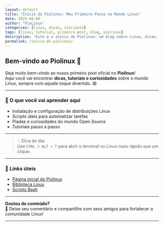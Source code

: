 ```yaml
---
layout: default
title: "Início do Piolinux: Meu Primeiro Passo no Mundo Linux"
date: 2025-08-09
author: "PioLinux"
categories: [linux, dicas, iniciante]
tags: [linux, tutorial, primeiro-post, blog, piolinux]
description: "Este é o início do Piolinux: um blog sobre Linux, dicas, tutoriais e curiosidades com um toque divertido. Bem-vindo(a) à minha jornada técnica!"
permalink: /inicio-do-piolinux/
---
```



## Bem-vindo ao Piolinux 🚀

Seja muito bem-vindo ao nosso primeiro post oficial no **Piolinux**!  
Aqui você vai encontrar **dicas, tutoriais e curiosidades** sobre o mundo Linux, sempre com aquele toque divertido. 😄  

---

### 📌 O que você vai aprender aqui
- Instalação e configuração de distribuições Linux
- Scripts úteis para automatizar tarefas
- Piadas e curiosidades do mundo Open Source
- Tutoriais passo a passo

---

> 💡 Dica do dia:  
> Use `CTRL + ALT + T` para abrir o terminal no Linux mais rápido que um clique.

---

### 🔗 Links úteis
- [Página inicial do Piolinux](/)
- [Biblioteca Linux](/biblioteca-linux.html)
- [Scripts Bash](/script-bash.html)

---

**Gostou do conteúdo?**  
💬 Deixe seu comentário e compartilhe com seus amigos para fortalecer a comunidade Linux!  

---

